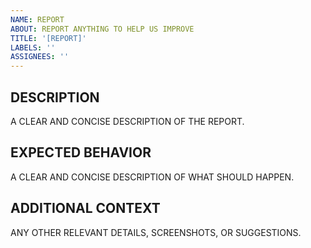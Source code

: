 ```yaml
---
NAME: REPORT  
ABOUT: REPORT ANYTHING TO HELP US IMPROVE
TITLE: '[REPORT]'
LABELS: ''
ASSIGNEES: '' 
---
```


## DESCRIPTION  
A CLEAR AND CONCISE DESCRIPTION OF THE REPORT.

## EXPECTED BEHAVIOR  
A CLEAR AND CONCISE DESCRIPTION OF WHAT SHOULD HAPPEN.

## ADDITIONAL CONTEXT  
ANY OTHER RELEVANT DETAILS, SCREENSHOTS, OR SUGGESTIONS.
